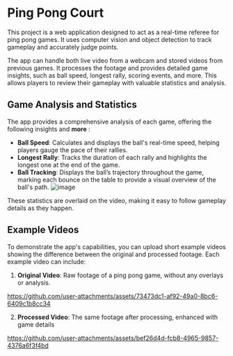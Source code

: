 # Ping Pong Court

This project is a web application designed to act as a real-time referee for ping pong games. It uses computer vision and object detection to track gameplay and accurately judge points.

The app can handle both live video from a webcam and stored videos from previous games. It processes the footage and provides detailed game insights, such as ball speed, longest rally, scoring events, and more. This allows players to review their gameplay with valuable statistics and analysis.



## Game Analysis and Statistics

The app provides a comprehensive analysis of each game, offering the following insights and **more** :

- **Ball Speed**: Calculates and displays the ball's real-time speed, helping players gauge the pace of their rallies.
- **Longest Rally**: Tracks the duration of each rally and highlights the longest one at the end of the game.
- **Ball Tracking**: Displays the ball’s trajectory throughout the game, marking each bounce on the table to provide a visual overview of the ball's path.
 ![image](https://github.com/user-attachments/assets/b24dd202-8e85-4811-b34d-fa18749aec3e)



These statistics are overlaid on the video, making it easy to follow gameplay details as they happen.

## Example Videos

To demonstrate the app's capabilities, you can upload short example videos showing the difference between the original and processed footage. Each example video can include:

1. **Original Video**: Raw footage of a ping pong game, without any overlays or analysis.

https://github.com/user-attachments/assets/73473dc1-af92-49a0-8bc6-6409c1b8cc34
   

2. **Processed Video**: The same footage after processing, enhanced with game details






https://github.com/user-attachments/assets/bef26d4d-fcb8-4965-9857-4376a6f3f4bd











